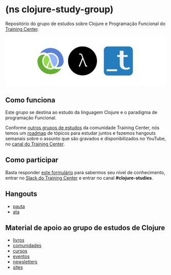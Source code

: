 # (ns clojure-study-group)

Repositório do grupo de estudos sobre Clojure e Programação Funcional do [Training Center](https://github.com/training-center/sobre).

<p align="center">
  <img src="assets/clojure-functional-training-center.png" alt="Logo do grupo de estudos de Clojure e Programação Funcional do Training Center">
</p>

## Como funciona

Este grupo se destina ao estudo da linguagem Clojure e o paradigma de programação Funcional.

Conforme [outros grupos de estudos](https://github.com/training-center/study-groups) da comunidade Training Center, nós temos um [roadmap](material/roadmap.md) de tópicos para estudar juntos e fazemos hangouts semanais sobre o assunto que são gravados e disponibilizados no YouTube, no [canal do Training Center](https://www.youtube.com/c/TrainingCenterChannel).

## Como participar

Basta responder [este formulário](https://woliveiras.typeform.com/to/GMPv1z) para sabermos seu nível de conhecimento, entrar no [Slack do Training Center](https://github.com/training-center/slack) e entrar no canal **#clojure-studies**.

## Hangouts

- [pauta](/material/agenda)
- [ata](material/minutes)

## Material de apoio ao grupo de estudos de Clojure

- [livros](material/dir/books.md)
- [comunidades](material/dir/communities.md)
- [cursos](material/dir/courses.md)
- [eventos](material/dir/events.md)
- [newsletters](material/dir/newsletters.md)
- [sites](material/dir/sites.md)
